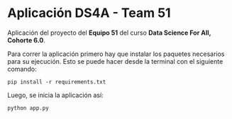 # Aplicación DS4A - Team 51

Aplicación del proyecto del **Equipo 51** del curso **Data Science For All, Cohorte 6.0**.

Para correr la aplicación primero hay que instalar los paquetes necesarios para su ejecución.
Esto se puede hacer desde la terminal con el siguiente comando:

```console
pip install -r requirements.txt
```

Luego, se inicia la aplicación así:

```console
python app.py
```
